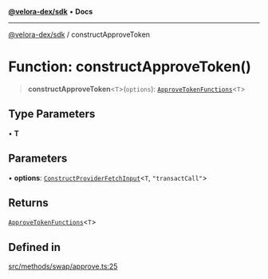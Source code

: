 [**@velora-dex/sdk**](../README.md) • **Docs**

***

[@velora-dex/sdk](../globals.md) / constructApproveToken

# Function: constructApproveToken()

> **constructApproveToken**\<`T`\>(`options`): [`ApproveTokenFunctions`](../type-aliases/ApproveTokenFunctions.md)\<`T`\>

## Type Parameters

• **T**

## Parameters

• **options**: [`ConstructProviderFetchInput`](../interfaces/ConstructProviderFetchInput.md)\<`T`, `"transactCall"`\>

## Returns

[`ApproveTokenFunctions`](../type-aliases/ApproveTokenFunctions.md)\<`T`\>

## Defined in

[src/methods/swap/approve.ts:25](https://github.com/VeloraDEX/sdk/blob/feat/extend_delta_orders_filtering/src/methods/swap/approve.ts#L25)
